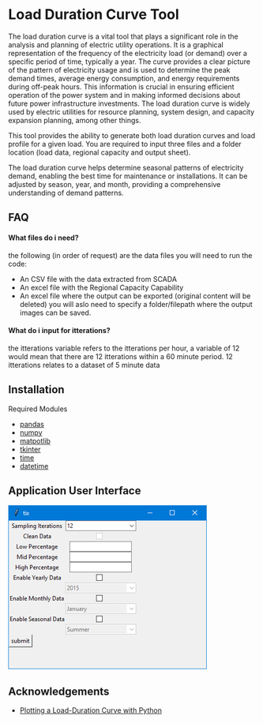 
# Load Duration Curve Tool

The load duration curve is a vital tool that plays a significant role in the analysis and planning of electric utility operations. It is a graphical representation of the frequency of the electricity load (or demand) over a specific period of time, typically a year. The curve provides a clear picture of the pattern of electricity usage and is used to determine the peak demand times, average energy consumption, and energy requirements during off-peak hours. This information is crucial in ensuring efficient operation of the power system and in making informed decisions about future power infrastructure investments. The load duration curve is widely used by electric utilities for resource planning, system design, and capacity expansion planning, among other things.

This tool provides the ability to generate both load duration curves and load profile for a given load. You are required to input three files and a folder location (load data, regional capacity and output sheet). 

The load duration curve helps determine seasonal patterns of electricity demand, enabling the best time for maintenance or installations. It can be adjusted by season, year, and month, providing a comprehensive understanding of demand patterns. 

## FAQ

#### What files do i need?


the following (in order of request) are the data files you will need to run the code:
- An CSV file with the data extracted from SCADA
- An excel file with the Regional Capacity Capability
- An excel file where the output can be exported (original content will be deleted)
you will aslo need to specify a folder/filepath where the output images can be saved.

#### What do i input for itterations?

the itterations variable refers to the itterations per hour, a variable of 12 would mean that there are 12 itterations within a 60 minute period. 12 itterations relates to a dataset of 5 minute data
## Installation

Required Modules
-  [pandas](http://pandas.pydata.org/)
-  [numpy](http://numpy.org)
-  [matpotlib](http://matplotlib.org/)
-  [tkinter](https://docs.python.org/3/library/tkinter.html#module-tkinter)
-  [time](https://docs.python.org/3/library/time.html)
-  [datetime](https://docs.python.org/3/library/datetime.html)

## Application User Interface

![App Screenshot](Testing/UI.PNG)

## Acknowledgements

 - [Plotting a Load-Duration Curve with Python](https://blog.finxter.com/plotting-a-load-duration-curve-with-python/)
